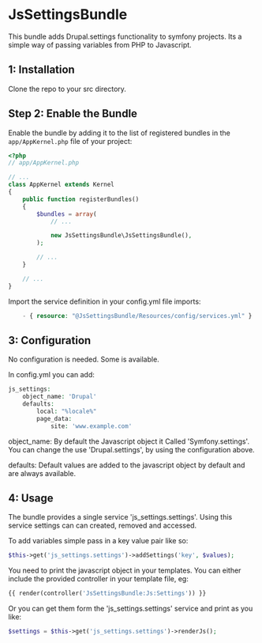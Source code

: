 # JsSettingsBundle

This bundle adds Drupal.settings functionality to symfony projects. 
Its a simple way of passing variables from PHP to Javascript.

1: Installation
---------------------------

Clone the repo to your src directory.

Step 2: Enable the Bundle
-------------------------

Enable the bundle by adding it to the list of registered bundles
in the `app/AppKernel.php` file of your project:

```php
<?php
// app/AppKernel.php

// ...
class AppKernel extends Kernel
{
    public function registerBundles()
    {
        $bundles = array(
            // ...

            new JsSettingsBundle\JsSettingsBundle(),
        );

        // ...
    }

    // ...
}
```

Import the service definition in your config.yml file
imports:
```php
    - { resource: "@JsSettingsBundle/Resources/config/services.yml" }
```

3: Configuration
---------------------------

No configuration is needed. Some is available.

In config.yml you can add:
```php
js_settings:
    object_name: 'Drupal'
    defaults:
        local: "%locale%"
        page_data:
            site: 'www.example.com'
```

object_name: By default the Javascript object it Called 'Symfony.settings'. You can change the use 'Drupal.settings', by using the configuration above.

defaults: Default values are added to the javascript object by default and are always available. 

4: Usage
---------------------------

The bundle provides a single service 'js_settings.settings'. Using this service settings can can created, removed and accessed.

To add variables simple pass in a key value pair like so:
```php
$this->get('js_settings.settings')->addSettings('key', $values);
```

You need to print the javascript object in your templates. You can either include the provided controller in your template file, eg:
```php
{{ render(controller('JsSettingsBundle:Js:Settings')) }}
```

Or you can get them form the 'js_settings.settings' service and print as you like:

```php
$settings = $this->get('js_settings.settings')->renderJs();
```

 